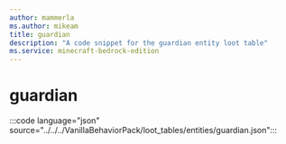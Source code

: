 ```yaml
---
author: mammerla
ms.author: mikeam
title: guardian
description: "A code snippet for the guardian entity loot table"
ms.service: minecraft-bedrock-edition
---
```


# guardian

:::code language="json" source="../../../VanillaBehaviorPack/loot_tables/entities/guardian.json":::
